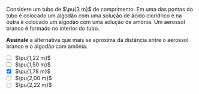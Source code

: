 Considere um tubo de $\pu{3 m}$ de comprimento. Em uma das pontas do tubo é colocado um algodão com uma solução de ácido clorídrico e na outra é colocado um algodão com uma solução de amônia. Um aerossol branco é formado no interior do tubo.

**Assinale** a alternativa que mais se aproxima da distância entre o aerossol branco e o algodão com amônia.

- [ ] $\pu{1,22 m}$
- [ ] $\pu{1,50 m}$
- [x] $\pu{1,78 m}$
- [ ] $\pu{2,00 m}$
- [ ] $\pu{2,22 m}$

